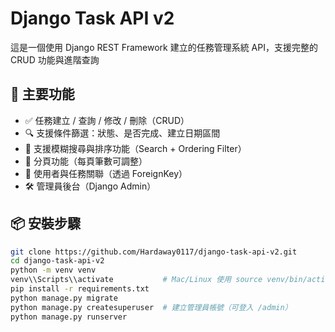 # Django Task API v2

這是一個使用 Django REST Framework 建立的任務管理系統 API，支援完整的 CRUD 功能與進階查詢

## 🧩 主要功能

- ✅ 任務建立 / 查詢 / 修改 / 刪除（CRUD）
- 🔍 支援條件篩選：狀態、是否完成、建立日期區間
- 🔎 支援模糊搜尋與排序功能（Search + Ordering Filter）
- 📄 分頁功能（每頁筆數可調整）
- 🔐 使用者與任務關聯（透過 ForeignKey）
- 🛠 管理員後台（Django Admin）

## 📦 安裝步驟

```bash
git clone https://github.com/Hardaway0117/django-task-api-v2.git
cd django-task-api-v2
python -m venv venv
venv\\Scripts\\activate           # Mac/Linux 使用 source venv/bin/activate
pip install -r requirements.txt
python manage.py migrate
python manage.py createsuperuser  # 建立管理員帳號（可登入 /admin）
python manage.py runserver
